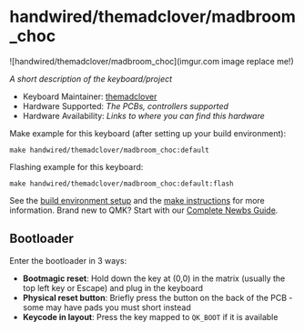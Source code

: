 # handwired/themadclover/madbroom_choc

![handwired/themadclover/madbroom_choc](imgur.com image replace me!)

*A short description of the keyboard/project*

* Keyboard Maintainer: [themadclover](https://github.com/themadclover)
* Hardware Supported: *The PCBs, controllers supported*
* Hardware Availability: *Links to where you can find this hardware*

Make example for this keyboard (after setting up your build environment):

    make handwired/themadclover/madbroom_choc:default

Flashing example for this keyboard:

    make handwired/themadclover/madbroom_choc:default:flash

See the [build environment setup](https://docs.qmk.fm/#/getting_started_build_tools) and the [make instructions](https://docs.qmk.fm/#/getting_started_make_guide) for more information. Brand new to QMK? Start with our [Complete Newbs Guide](https://docs.qmk.fm/#/newbs).

## Bootloader

Enter the bootloader in 3 ways:

* **Bootmagic reset**: Hold down the key at (0,0) in the matrix (usually the top left key or Escape) and plug in the keyboard
* **Physical reset button**: Briefly press the button on the back of the PCB - some may have pads you must short instead
* **Keycode in layout**: Press the key mapped to `QK_BOOT` if it is available
